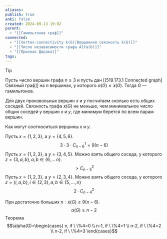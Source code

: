 ```yaml
---
aliases: 
publish: true
anki: false
created: 2024-09-13 19:02
parent:
  - "[[Гамильтонов граф]]"
connected:
  - "[[Vertex-connectivity k(G)|Вершинная связность k(G)]]"
  - "[[Число независимости графа Alfa(G)]]"
  - "[[Признак Дирака]]"
tags:
---
```


> [!tip] 
Пусть число вершин графа $n \ge 3$ и пусть дан [[519.173.1 Connected graph|Связный граф]]  на $n$ вершинах, у которого $\alpha(G)\le \varkappa(G)$. Тогда $G$ — гамильтонов.


Для двух произвольных вершин $x$ и $y$ посчитаем сколько есть общих соседей. Связность графа $\varkappa(G)$ не меньше, чем минимальное число общих соседей у вершин $x$ и $y$, где минимум берется по всем парам вершин.

Как могут соотноситься вершины $x$ и $y$.

Пусть $x=\{1,2,3\}$, а $y=\{4,5,6\}$. 
$$3\cdot3\cdot C_{n-6}^1=9(n-6)$$
Пусть $x=\{1,2,3\}$, а $y=\{3,4,5\}$. 
Можно взять общего соседа, у которого $z=\{3,a,b\}, a,b\in\{6,\ldots\,n\}$.
$$>C_{n-5}^2$$
Пусть $x=\{1,2,3\}$, а $y=\{2,3,4\}$. 
Можно взять общего соседа, у которого $z=\{i,a,b\}, i\in\{2,3\}, a,b \in\{5, \ldots, n\}$
$$2\cdot C_{n-4}^2$$

При достаточно больших $n: \varkappa(G)\ge9(n-6)$.
$$\alpha(G)\ge n-2$$
Теорема
$$\alpha(G)=\begin{cases}
n, if \ \%4=0 \\
n-1, if \ \%4=1 \\
n-2, if \ \%4=2 \\
n-2, if \ \%4=3 
\end{cases}$$

